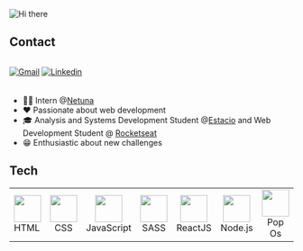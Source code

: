 ![Hi there](https://github.com/kayobitencourt/kayobitencourt/assets/119075692/312596f4-52c3-4a7b-8cd4-db54354540b1)


## Contact

<div style="display:flex; gap:20px; margin-bottom:20px;">
  

[![Gmail](https://img.shields.io/badge/-Email-8A2BE2?style=flat-square&logo=Gmail&logoColor=white&link=mailto:kayobitencourt.dev@gmail.com)](mailto:kayobitencourt.dev@gmail.com)
[![Linkedin](https://img.shields.io/badge/Linkedin-8A2BE2?style=flat-square&logo=Linkedin&logoColor=white&link=https://www.linkedin.com/in/kayo-bitencourt-492832258/)](https://www.linkedin.com/in/kayo-bitencourt-492832258/)
</div>

- 👨‍💻 Intern @[Netuna](https://www.linkedin.com/company/netuna-digital/about/)
- ❤ Passionate about web development
- 🎓 Analysis and Systems Development Student @[Estacio](https://estacio.br/) and  Web Development Student @ [Rocketseat](https://www.rocketseat.com.br/)
- 😁 Enthusiastic about new challenges

## Tech

 <table>
  <tr>
    <td>
      <img width="48px" height="48px" src="https://github.com/kayobitencourt/kayobitencourt/assets/119075692/788b353a-0faa-4982-96e8-6bf5b16a7cf2"><br>
      HTML
    </td>
    <td align="center">
     <img width="48px" height="48px" src="https://github.com/kayobitencourt/kayobitencourt/assets/119075692/c7c97f75-076c-4da6-b952-d5fb0e7d77b8"><br>
      CSS
    </td>
    <td align="center">
     <img width="48px" height="48px" src="https://github.com/kayobitencourt/kayobitencourt/assets/119075692/517ecbcd-0ac5-48b3-81f6-182baba6e670"><br>
      JavaScript
    </td>
    <td align="center">
     <img width="48px" height="48px" src="https://github.com/kayobitencourt/kayobitencourt/assets/119075692/4bc4608d-d050-4419-a621-f85873dbb306"><br>
      SASS
    </td>
    <td align="center">
     <img width="48px" height="48px" src="https://github.com/kayobitencourt/kayobitencourt/assets/119075692/07b11c78-4a1f-4851-aacd-bf2da2e089b7"><br>
      ReactJS
    </td>
    <td align="center">
     <img width="48px" height="48px" src="https://github.com/kayobitencourt/kayobitencourt/assets/119075692/301ea58f-d75f-48ec-b717-c6ffd13bbfa1"><br>
      Node.js
    </td>
    <td align="center">
     <img width="48px" height="48px" src="https://github.com/kayobitencourt/kayobitencourt/assets/119075692/8b83f788-9b10-4df9-9681-2fc00aa036bb"><br>
      Pop Os
    </td>
  </tr>
 </table>

<div margin-top="50px">



</div>

